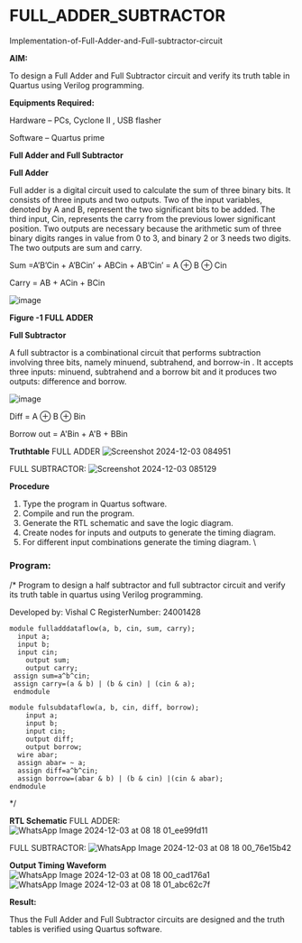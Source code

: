 # FULL_ADDER_SUBTRACTOR

Implementation-of-Full-Adder-and-Full-subtractor-circuit

**AIM:**

To design a Full Adder and Full Subtractor circuit and verify its truth table in Quartus using Verilog programming.

**Equipments Required:**

Hardware – PCs, Cyclone II , USB flasher

Software – Quartus prime

**Full Adder and Full Subtractor**

**Full Adder**

Full adder is a digital circuit used to calculate the sum of three binary bits. It consists of three inputs and two outputs. Two of the input variables, denoted by A and B, represent the two significant bits to be added. The third input, Cin, represents the carry from the previous lower significant position. Two outputs are necessary because the arithmetic sum of three binary digits ranges in value from 0 to 3, and binary 2 or 3 needs two digits. The two outputs are sum and carry.

Sum =A’B’Cin + A’BCin’ + ABCin + AB’Cin’ = A ⊕ B ⊕ Cin 

Carry = AB + ACin + BCin

![image](https://github.com/naavaneetha/FULL_ADDER_SUBTRACTOR/assets/154305477/0f30ba51-5ffb-4198-845f-18e054f675e7)

**Figure -1 FULL ADDER**

**Full Subtractor**

A full subtractor is a combinational circuit that performs subtraction involving three bits, namely minuend, subtrahend, and borrow-in . It accepts three inputs: minuend, subtrahend and a borrow bit and it produces two outputs: difference and borrow.

![image](https://github.com/naavaneetha/FULL_ADDER_SUBTRACTOR/assets/154305477/02b24f51-ab51-4304-9ad6-7b81ffc1ead5)

Diff = A ⊕ B ⊕ Bin 

Borrow out = A'Bin + A'B + BBin

**Truthtable**
FULL ADDER
![Screenshot 2024-12-03 084951](https://github.com/user-attachments/assets/b5503988-febf-45f6-ad30-e2ceb5a965b4)

FULL SUBTRACTOR:
![Screenshot 2024-12-03 085129](https://github.com/user-attachments/assets/871e08c6-0069-442d-96e6-fad712715614)

**Procedure**
1. Type the program in Quartus software.
2. Compile and run the program.
3. Generate the RTL schematic and save the logic diagram.
4. Create nodes for inputs and outputs to generate the timing diagram.
5. For different input combinations generate the timing diagram.
\

### **Program:**

/* Program to design a half subtractor and full subtractor circuit and verify its truth table in quartus using Verilog programming.

Developed by: Vishal C
RegisterNumber: 24001428

```
module fulladddataflow(a, b, cin, sum, carry); 
  input a; 
  input b;
  input cin; 
    output sum; 
    output carry; 
 assign sum=a^b^cin; 
 assign carry=(a & b) | (b & cin) | (cin & a); 
 endmodule
```
```
module fulsubdataflow(a, b, cin, diff, borrow); 
    input a; 
    input b; 
    input cin; 
    output diff; 
    output borrow; 
  wire abar; 
  assign abar= ~ a; 
  assign diff=a^b^cin; 
  assign borrow=(abar & b) | (b & cin) |(cin & abar); 
endmodule
```
*/

**RTL Schematic**
FULL ADDER: 
![WhatsApp Image 2024-12-03 at 08 18 01_ee99fd11](https://github.com/user-attachments/assets/bb6379df-37b2-4236-917e-580bdd0c9432)

FULL SUBTRACTOR: 
![WhatsApp Image 2024-12-03 at 08 18 00_76e15b42](https://github.com/user-attachments/assets/12e773c1-dd3c-439c-a164-ea26bf3c7f7d)

**Output Timing Waveform**
![WhatsApp Image 2024-12-03 at 08 18 00_cad176a1](https://github.com/user-attachments/assets/c13acc83-bfe9-4a50-b95c-9c10f301156e)
![WhatsApp Image 2024-12-03 at 08 18 01_abc62c7f](https://github.com/user-attachments/assets/39610aa1-111c-4068-acb5-636c0d978338)

**Result:**

Thus the Full Adder and Full Subtractor circuits are designed and the truth tables is verified using Quartus software.
